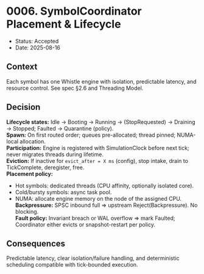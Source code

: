 # 0006. SymbolCoordinator Placement & Lifecycle
- Status: Accepted
- Date: 2025-08-16

## Context
Each symbol has one Whistle engine with isolation, predictable latency, and resource control. See spec §2.6 and Threading Model.

## Decision
**Lifecycle states:** Idle → Booting → Running → (StopRequested) → Draining → Stopped; Faulted → Quarantine (policy).  
**Spawn:** On first routed order; queues pre-allocated; thread pinned; NUMA-local allocation.  
**Participation:** Engine is registered with SimulationClock before next tick; never migrates threads during lifetime.  
**Eviction:** If inactive for `evict_after = X ms` (config), stop intake, drain to TickComplete, deregister, free.  
**Placement policy:**  
- Hot symbols: dedicated threads (CPU affinity, optionally isolated core).  
- Cold/bursty symbols: async task pool.  
- NUMA: allocate engine memory on the node of the assigned CPU.  
**Backpressure:** SPSC inbound full ⇒ upstream Reject(Backpressure). No blocking.  
**Fault policy:** Invariant breach or WAL overflow ⇒ mark Faulted; Coordinator either evicts or snapshot-restart per policy.

## Consequences
Predictable latency, clear isolation/failure handling, and deterministic scheduling compatible with tick-bounded execution.
